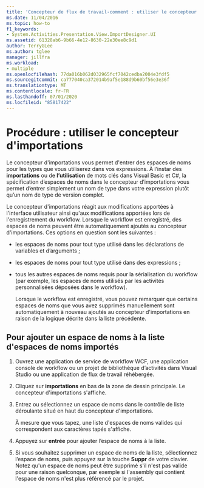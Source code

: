 ```yaml
---
title: 'Concepteur de flux de travail-comment : utiliser le concepteur d’importations'
ms.date: 11/04/2016
ms.topic: how-to
f1_keywords:
- System.Activities.Presentation.View.ImportDesigner.UI
ms.assetid: 61328ab6-9b66-4e12-8630-22e30ee8c9d1
author: TerryGLee
ms.author: tglee
manager: jillfra
ms.workload:
- multiple
ms.openlocfilehash: 77da016b062d032965fcf7042cedba2004e3fdf5
ms.sourcegitcommit: ca777040ca372014b9af5e188d9b60bf56e3e36f
ms.translationtype: MT
ms.contentlocale: fr-FR
ms.lasthandoff: 07/01/2020
ms.locfileid: "85817422"
---
```

# <a name="how-to-use-the-imports-designer"></a>Procédure : utiliser le concepteur d'importations

Le concepteur d'importations vous permet d'entrer des espaces de noms pour les types que vous utiliserez dans vos expressions. À l’instar des **importations** ou de **l’utilisation** de mots clés dans Visual Basic et C#, la spécification d’espaces de noms dans le concepteur d’importations vous permet d’entrer simplement un nom de type dans votre expression plutôt qu’un nom de type de version complet.

Le concepteur d'importations réagit aux modifications apportées à l'interface utilisateur ainsi qu'aux modifications apportées lors de l'enregistrement du workflow. Lorsque le workflow est enregistré, des espaces de noms peuvent être automatiquement ajoutés au concepteur d'importations. Ces options en question sont les suivantes :

- les espaces de noms pour tout type utilisé dans les déclarations de variables et d’arguments ;

- les espaces de noms pour tout type utilisé dans des expressions ;

- tous les autres espaces de noms requis pour la sérialisation du workflow (par exemple, les espaces de noms utilisés par les activités personnalisées déposées dans le workflow).

  Lorsque le workflow est enregistré, vous pouvez remarquer que certains espaces de noms que vous avez supprimés manuellement sont automatiquement à nouveau ajoutés au concepteur d'importations en raison de la logique décrite dans la liste précédente.

## <a name="to-add-a-namespace-to-the-list-of-imported-namespaces"></a>Pour ajouter un espace de noms à la liste d'espaces de noms importés

1. Ouvrez une application de service de workflow WCF, une application console de workflow ou un projet de bibliothèque d’activités dans Visual Studio ou une application de flux de travail réhébergée.

2. Cliquez sur **importations** en bas de la zone de dessin principale. Le concepteur d'importations s'affiche.

3. Entrez ou sélectionnez un espace de noms dans le contrôle de liste déroulante situé en haut du concepteur d'importations.

     À mesure que vous tapez, une liste d'espaces de noms valides qui correspondent aux caractères tapés s'affiche.

4. Appuyez sur **entrée** pour ajouter l’espace de noms à la liste.

5. Si vous souhaitez supprimer un espace de noms de la liste, sélectionnez l’espace de noms, puis appuyez sur la touche **Suppr** de votre clavier. Notez qu'un espace de noms peut être supprimé s'il n'est pas valide pour une raison quelconque, par exemple si l'assembly qui contient l'espace de noms n'est plus référencé par le projet.
